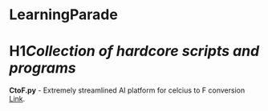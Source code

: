 # LearningParade

# H1*Collection of hardcore scripts and programs*

**CtoF.py** - Extremely streamlined AI platform for celcius to F conversion [Link](https://github.com/TheEversBot/LearningParade/blob/master/README.md).

